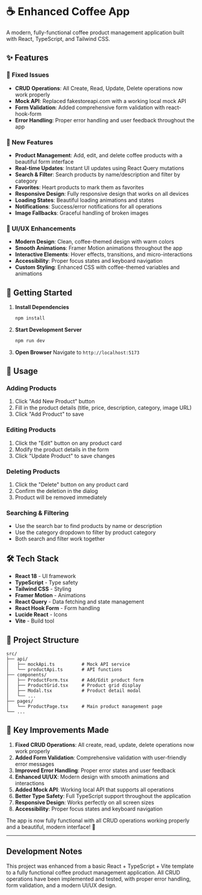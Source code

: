 # ☕ Enhanced Coffee App

A modern, fully-functional coffee product management application built with React, TypeScript, and Tailwind CSS.

## ✨ Features

### 🔧 Fixed Issues

- **CRUD Operations**: All Create, Read, Update, Delete operations now work properly
- **Mock API**: Replaced fakestoreapi.com with a working local mock API
- **Form Validation**: Added comprehensive form validation with react-hook-form
- **Error Handling**: Proper error handling and user feedback throughout the app

### 🚀 New Features

- **Product Management**: Add, edit, and delete coffee products with a beautiful form interface
- **Real-time Updates**: Instant UI updates using React Query mutations
- **Search & Filter**: Search products by name/description and filter by category
- **Favorites**: Heart products to mark them as favorites
- **Responsive Design**: Fully responsive design that works on all devices
- **Loading States**: Beautiful loading animations and states
- **Notifications**: Success/error notifications for all operations
- **Image Fallbacks**: Graceful handling of broken images

### 🎨 UI/UX Enhancements

- **Modern Design**: Clean, coffee-themed design with warm colors
- **Smooth Animations**: Framer Motion animations throughout the app
- **Interactive Elements**: Hover effects, transitions, and micro-interactions
- **Accessibility**: Proper focus states and keyboard navigation
- **Custom Styling**: Enhanced CSS with coffee-themed variables and animations

## 🚀 Getting Started

1. **Install Dependencies**

   ```bash
   npm install
   ```

2. **Start Development Server**

   ```bash
   npm run dev
   ```

3. **Open Browser**
   Navigate to `http://localhost:5173`

## 📱 Usage

### Adding Products

1. Click "Add New Product" button
2. Fill in the product details (title, price, description, category, image URL)
3. Click "Add Product" to save

### Editing Products

1. Click the "Edit" button on any product card
2. Modify the product details in the form
3. Click "Update Product" to save changes

### Deleting Products

1. Click the "Delete" button on any product card
2. Confirm the deletion in the dialog
3. Product will be removed immediately

### Searching & Filtering

- Use the search bar to find products by name or description
- Use the category dropdown to filter by product category
- Both search and filter work together

## 🛠️ Tech Stack

- **React 18** - UI framework
- **TypeScript** - Type safety
- **Tailwind CSS** - Styling
- **Framer Motion** - Animations
- **React Query** - Data fetching and state management
- **React Hook Form** - Form handling
- **Lucide React** - Icons
- **Vite** - Build tool

## 📁 Project Structure

```
src/
├── api/
│   ├── mockApi.ts          # Mock API service
│   └── productApi.ts       # API functions
├── components/
│   ├── ProductForm.tsx     # Add/Edit product form
│   ├── ProductGrid.tsx     # Product grid display
│   ├── Modal.tsx           # Product detail modal
│   └── ...
├── pages/
│   └── ProductPage.tsx     # Main product management page
└── ...
```

## 🎯 Key Improvements Made

1. **Fixed CRUD Operations**: All create, read, update, delete operations now work properly
2. **Added Form Validation**: Comprehensive validation with user-friendly error messages
3. **Improved Error Handling**: Proper error states and user feedback
4. **Enhanced UI/UX**: Modern design with smooth animations and interactions
5. **Added Mock API**: Working local API that supports all operations
6. **Better Type Safety**: Full TypeScript support throughout the application
7. **Responsive Design**: Works perfectly on all screen sizes
8. **Accessibility**: Proper focus states and keyboard navigation

The app is now fully functional with all CRUD operations working properly and a beautiful, modern interface! 🎉

---

## Development Notes

This project was enhanced from a basic React + TypeScript + Vite template to a fully functional coffee product management application. All CRUD operations have been implemented and tested, with proper error handling, form validation, and a modern UI/UX design.
